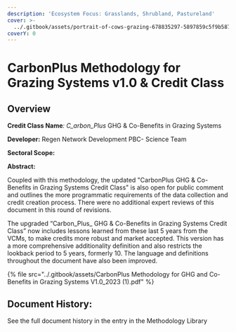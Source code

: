 ```yaml
---
description: 'Ecosystem Focus: Grasslands, Shrubland, Pastureland'
cover: >-
  ../.gitbook/assets/portrait-of-cows-grazing-678835297-5897859c5f9b5874ee3c6f33.jpg
coverY: 0
---
```


# CarbonPlus Methodology for Grazing Systems v1.0 & Credit Class

## Overview

**Credit Class Name**_: C_arbon_Plus_ GHG & Co-Benefits in Grazing Systems&#x20;

**Developer:** Regen Network Development PBC- Science Team

**Sectoral Scope:**&#x20;

**Abstract:**

Coupled with this methodology, the updated "CarbonPlus GHG & Co-Benefits in Grazing Systems Credit Class" is also open for public comment and outlines the more programmatic requirements of the data collection and credit creation process.  There were no additional expert reviews of this document in this round of revisions.

The upgraded “Carbon_Plus_ GHG & Co-Benefits in Grazing Systems Credit Class” now includes lessons learned from these last 5 years from the VCMs, to make credits more robust and market accepted. This version has a more comprehensive additionality definition and also restricts the lookback period to 5 years, formerly 10. The language and definitions throughout the document have also been improved.



{% file src="../.gitbook/assets/CarbonPlus Methodology for GHG and Co-Benefits in Grazing Systems V1.0_2023 (1).pdf" %}

## Document History:

See the full document history in the entry in the Methodology Library

